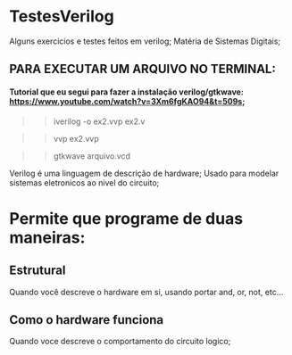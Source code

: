 # TestesVerilog

Alguns exercicios e testes feitos em verilog;
Matéria de Sistemas Digitais;

## PARA EXECUTAR UM ARQUIVO NO TERMINAL:

#### Tutorial que eu segui para fazer a instalação verilog/gtkwave: https://www.youtube.com/watch?v=3Xm6fgKAO94&t=509s;

> > iverilog -o ex2.vvp ex2.v

> > vvp ex2.vvp

> > gtkwave arquivo.vcd

Verilog é uma linguagem de descrição de hardware;
Usado para modelar sistemas eletronicos ao nivel do circuito;

<h1>Permite que programe de duas maneiras:</h1>
<h2>Estrutural</h2>
Quando você descreve o hardware em si, usando portar and, or, not, etc...
<h2>Como o hardware funciona</h2>
Quando voce descreve o comportamento do circuito logico;
